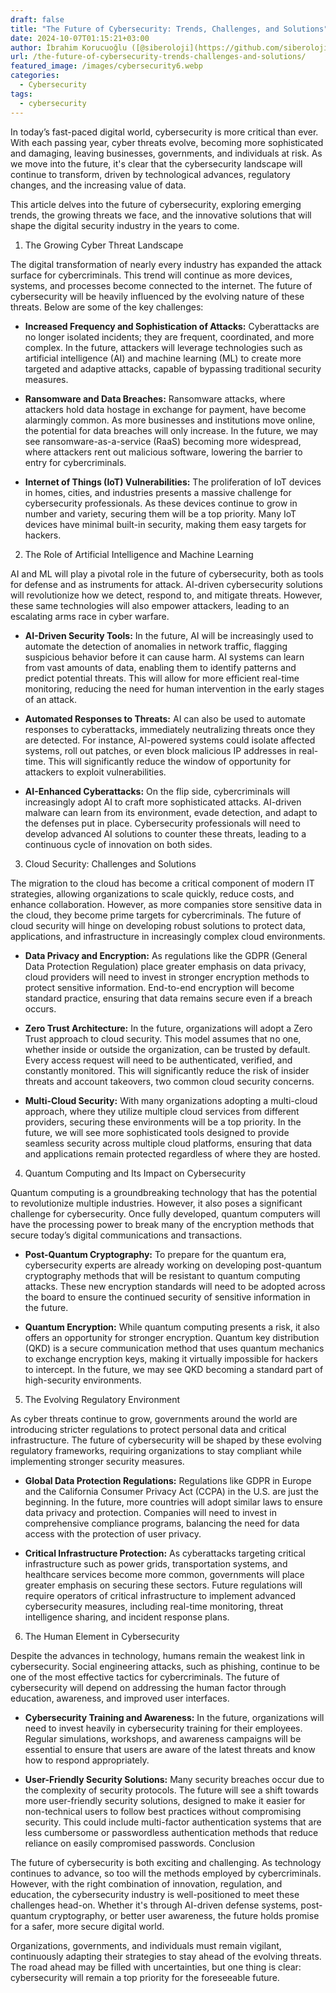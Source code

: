 ```yaml
---
draft: false
title: "The Future of Cybersecurity: Trends, Challenges, and Solutions"
date: 2024-10-07T01:15:21+03:00
author: İbrahim Korucuoğlu ([@siberoloji](https://github.com/siberoloji))
url: /the-future-of-cybersecurity-trends-challenges-and-solutions/
featured_image: /images/cybersecurity6.webp
categories:
  - Cybersecurity
tags:
  - cybersecurity
---
```



In today’s fast-paced digital world, cybersecurity is more critical than ever. With each passing year, cyber threats evolve, becoming more sophisticated and damaging, leaving businesses, governments, and individuals at risk. As we move into the future, it's clear that the cybersecurity landscape will continue to transform, driven by technological advances, regulatory changes, and the increasing value of data.



This article delves into the future of cybersecurity, exploring emerging trends, the growing threats we face, and the innovative solutions that will shape the digital security industry in the years to come.



1. The Growing Cyber Threat Landscape



The digital transformation of nearly every industry has expanded the attack surface for cybercriminals. This trend will continue as more devices, systems, and processes become connected to the internet. The future of cybersecurity will be heavily influenced by the evolving nature of these threats. Below are some of the key challenges:


* **Increased Frequency and Sophistication of Attacks:** Cyberattacks are no longer isolated incidents; they are frequent, coordinated, and more complex. In the future, attackers will leverage technologies such as artificial intelligence (AI) and machine learning (ML) to create more targeted and adaptive attacks, capable of bypassing traditional security measures.

* **Ransomware and Data Breaches:** Ransomware attacks, where attackers hold data hostage in exchange for payment, have become alarmingly common. As more businesses and institutions move online, the potential for data breaches will only increase. In the future, we may see ransomware-as-a-service (RaaS) becoming more widespread, where attackers rent out malicious software, lowering the barrier to entry for cybercriminals.

* **Internet of Things (IoT) Vulnerabilities:** The proliferation of IoT devices in homes, cities, and industries presents a massive challenge for cybersecurity professionals. As these devices continue to grow in number and variety, securing them will be a top priority. Many IoT devices have minimal built-in security, making them easy targets for hackers.
2. The Role of Artificial Intelligence and Machine Learning



AI and ML will play a pivotal role in the future of cybersecurity, both as tools for defense and as instruments for attack. AI-driven cybersecurity solutions will revolutionize how we detect, respond to, and mitigate threats. However, these same technologies will also empower attackers, leading to an escalating arms race in cyber warfare.


* **AI-Driven Security Tools:** In the future, AI will be increasingly used to automate the detection of anomalies in network traffic, flagging suspicious behavior before it can cause harm. AI systems can learn from vast amounts of data, enabling them to identify patterns and predict potential threats. This will allow for more efficient real-time monitoring, reducing the need for human intervention in the early stages of an attack.

* **Automated Responses to Threats:** AI can also be used to automate responses to cyberattacks, immediately neutralizing threats once they are detected. For instance, AI-powered systems could isolate affected systems, roll out patches, or even block malicious IP addresses in real-time. This will significantly reduce the window of opportunity for attackers to exploit vulnerabilities.

* **AI-Enhanced Cyberattacks:** On the flip side, cybercriminals will increasingly adopt AI to craft more sophisticated attacks. AI-driven malware can learn from its environment, evade detection, and adapt to the defenses put in place. Cybersecurity professionals will need to develop advanced AI solutions to counter these threats, leading to a continuous cycle of innovation on both sides.
3. Cloud Security: Challenges and Solutions



The migration to the cloud has become a critical component of modern IT strategies, allowing organizations to scale quickly, reduce costs, and enhance collaboration. However, as more companies store sensitive data in the cloud, they become prime targets for cybercriminals. The future of cloud security will hinge on developing robust solutions to protect data, applications, and infrastructure in increasingly complex cloud environments.


* **Data Privacy and Encryption:** As regulations like the GDPR (General Data Protection Regulation) place greater emphasis on data privacy, cloud providers will need to invest in stronger encryption methods to protect sensitive information. End-to-end encryption will become standard practice, ensuring that data remains secure even if a breach occurs.

* **Zero Trust Architecture:** In the future, organizations will adopt a Zero Trust approach to cloud security. This model assumes that no one, whether inside or outside the organization, can be trusted by default. Every access request will need to be authenticated, verified, and constantly monitored. This will significantly reduce the risk of insider threats and account takeovers, two common cloud security concerns.

* **Multi-Cloud Security:** With many organizations adopting a multi-cloud approach, where they utilize multiple cloud services from different providers, securing these environments will be a top priority. In the future, we will see more sophisticated tools designed to provide seamless security across multiple cloud platforms, ensuring that data and applications remain protected regardless of where they are hosted.
4. Quantum Computing and Its Impact on Cybersecurity



Quantum computing is a groundbreaking technology that has the potential to revolutionize multiple industries. However, it also poses a significant challenge for cybersecurity. Once fully developed, quantum computers will have the processing power to break many of the encryption methods that secure today’s digital communications and transactions.


* **Post-Quantum Cryptography:** To prepare for the quantum era, cybersecurity experts are already working on developing post-quantum cryptography methods that will be resistant to quantum computing attacks. These new encryption standards will need to be adopted across the board to ensure the continued security of sensitive information in the future.

* **Quantum Encryption:** While quantum computing presents a risk, it also offers an opportunity for stronger encryption. Quantum key distribution (QKD) is a secure communication method that uses quantum mechanics to exchange encryption keys, making it virtually impossible for hackers to intercept. In the future, we may see QKD becoming a standard part of high-security environments.
5. The Evolving Regulatory Environment



As cyber threats continue to grow, governments around the world are introducing stricter regulations to protect personal data and critical infrastructure. The future of cybersecurity will be shaped by these evolving regulatory frameworks, requiring organizations to stay compliant while implementing stronger security measures.


* **Global Data Protection Regulations:** Regulations like GDPR in Europe and the California Consumer Privacy Act (CCPA) in the U.S. are just the beginning. In the future, more countries will adopt similar laws to ensure data privacy and protection. Companies will need to invest in comprehensive compliance programs, balancing the need for data access with the protection of user privacy.

* **Critical Infrastructure Protection:** As cyberattacks targeting critical infrastructure such as power grids, transportation systems, and healthcare services become more common, governments will place greater emphasis on securing these sectors. Future regulations will require operators of critical infrastructure to implement advanced cybersecurity measures, including real-time monitoring, threat intelligence sharing, and incident response plans.
6. The Human Element in Cybersecurity



Despite the advances in technology, humans remain the weakest link in cybersecurity. Social engineering attacks, such as phishing, continue to be one of the most effective tactics for cybercriminals. The future of cybersecurity will depend on addressing the human factor through education, awareness, and improved user interfaces.


* **Cybersecurity Training and Awareness:** In the future, organizations will need to invest heavily in cybersecurity training for their employees. Regular simulations, workshops, and awareness campaigns will be essential to ensure that users are aware of the latest threats and know how to respond appropriately.

* **User-Friendly Security Solutions:** Many security breaches occur due to the complexity of security protocols. The future will see a shift towards more user-friendly security solutions, designed to make it easier for non-technical users to follow best practices without compromising security. This could include multi-factor authentication systems that are less cumbersome or passwordless authentication methods that reduce reliance on easily compromised passwords.
Conclusion



The future of cybersecurity is both exciting and challenging. As technology continues to advance, so too will the methods employed by cybercriminals. However, with the right combination of innovation, regulation, and education, the cybersecurity industry is well-positioned to meet these challenges head-on. Whether it's through AI-driven defense systems, post-quantum cryptography, or better user awareness, the future holds promise for a safer, more secure digital world.



Organizations, governments, and individuals must remain vigilant, continuously adapting their strategies to stay ahead of the evolving threats. The road ahead may be filled with uncertainties, but one thing is clear: cybersecurity will remain a top priority for the foreseeable future.
